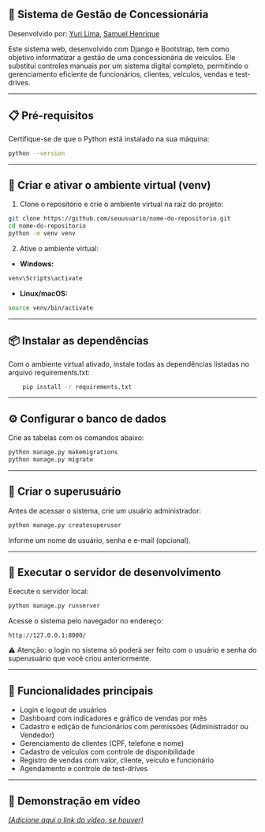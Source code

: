## 🚗 Sistema de Gestão de Concessionária

Desenvolvido por: [Yuri Lima](https://github.com/yuuri8), [Samuel Henrique](https://github.com/SamuelHenrique007)

Este sistema web, desenvolvido com Django e Bootstrap, tem como objetivo informatizar a gestão de uma concessionária de veículos. Ele substitui controles manuais por um sistema digital completo, permitindo o gerenciamento eficiente de funcionários, clientes, veículos, vendas e test-drives.

---

## 📋 Pré-requisitos

Certifique-se de que o Python está instalado na sua máquina:

```bash
python --version
```

---

## 🧪 Criar e ativar o ambiente virtual (venv)

1. Clone o repositório e crie o ambiente virtual na raiz do projeto:

```bash
git clone https://github.com/seuusuario/nome-do-repositorio.git
cd nome-do-repositorio
python -m venv venv
```

2. Ative o ambiente virtual:

* **Windows:**

```bash
venv\Scripts\activate
```

* **Linux/macOS:**

```bash
source venv/bin/activate
```

---

## 📦 Instalar as dependências

Com o ambiente virtual ativado, instale todas as dependências listadas no arquivo requirements.txt:

```bash
    pip install -r requirements.txt 
 ```
---

## ⚙️ Configurar o banco de dados

Crie as tabelas com os comandos abaixo:

```bash
python manage.py makemigrations
python manage.py migrate
```

---

## 👤 Criar o superusuário

Antes de acessar o sistema, crie um usuário administrador:

```bash
python manage.py createsuperuser
```

Informe um nome de usuário, senha e e-mail (opcional).

---

## 🚀 Executar o servidor de desenvolvimento

Execute o servidor local:

```bash
python manage.py runserver
```

Acesse o sistema pelo navegador no endereço:

```
http://127.0.0.1:8000/
```
⚠️ Atenção: o login no sistema só poderá ser feito com o usuário e senha do superusuário que você criou anteriormente.


---

## 🧩 Funcionalidades principais

* Login e logout de usuários
* Dashboard com indicadores e gráfico de vendas por mês
* Cadastro e edição de funcionários com permissões (Administrador ou Vendedor)
* Gerenciamento de clientes (CPF, telefone e nome)
* Cadastro de veículos com controle de disponibilidade
* Registro de vendas com valor, cliente, veículo e funcionário
* Agendamento e controle de test-drives

---

## 🎥 Demonstração em vídeo

[*(Adicione aqui o link do vídeo, se houver)*](https://youtu.be/xHPGK1MjmTI?si=z3AJnK1DaYpcGdUQ)

